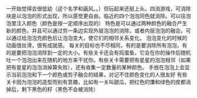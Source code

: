 一开始觉得会很低幼（这个名字和画风。。）但玩起来还挺上头。四消游戏，可消除块是以泡泡的形式出现，所以感觉更自由。临近的四个泡泡同色就消除。可以往泡泡里注入颜色（颜色是按一定顺序出现的）
特色是可以通过两种颜色的融合产生新的颜色，并且可以通过剪一条边实现外层泡泡的消除，或者内层泡泡的融合。可以通过给泡泡充颜色后让泡泡变大，使它们的相邻关系变化。
泡泡变化的时候的动画很丝滑，很有成就感。
每关的目标也不尽相同，有的是要消除所有泡泡，有的是要把泡泡消除到一定的大小。有些关卡还会有捣蛋鱼，它会在你的操作后随机吐一个泡泡出来在随机的地方来干扰你。有些关卡需要把有星星的泡泡相邻（如果把有星星的泡泡消掉算失败），还有收集一定数量的某种颜色。
手放在泡泡上会显示当前泡泡和下一个颜色或剪子融合的结果，对记不住颜色变化的人很友好
有些关卡因为泡泡的造型而别有意趣，比如有一关叫甜瓜，把红色的馕和绿色的皮都消掉后，剩下黑色的籽（黑色不会被消除）